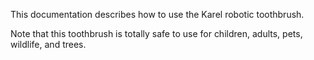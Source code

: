 This documentation describes how to use the Karel robotic 
toothbrush.

Note that this toothbrush is totally safe to use for children, 
adults, pets, wildlife, and trees.

